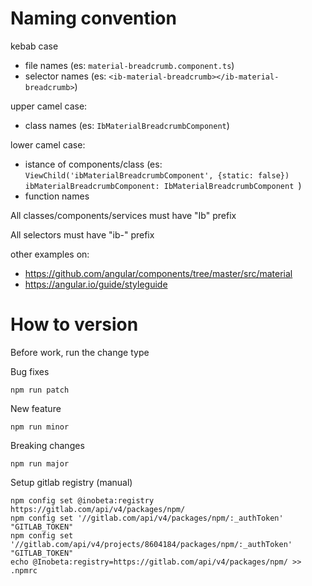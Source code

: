 # Naming convention

kebab case 
- file names (es: `material-breadcrumb.component.ts`)
- selector names (es: `<ib-material-breadcrumb></ib-material-breadcrumb>`)

upper camel case:
- class names (es: `IbMaterialBreadcrumbComponent`)

lower camel case:
- istance of components/class (es: `ViewChild('ibMaterialBreadcrumbComponent', {static: false}) ibMaterialBreadcrumbComponent: IbMaterialBreadcrumbComponent `)
- function names

All classes/components/services must have "Ib" prefix

All selectors must have "ib-" prefix

other examples on: 
- https://github.com/angular/components/tree/master/src/material
- https://angular.io/guide/styleguide



# How to version

Before work, run the change type

Bug fixes
```
npm run patch
```

New feature
```
npm run minor
```

Breaking changes
```
npm run major
```

Setup gitlab registry  (manual)
```
npm config set @inobeta:registry https://gitlab.com/api/v4/packages/npm/
npm config set '//gitlab.com/api/v4/packages/npm/:_authToken' "GITLAB_TOKEN"
npm config set '//gitlab.com/api/v4/projects/8604184/packages/npm/:_authToken' "GITLAB_TOKEN"
echo @Inobeta:registry=https://gitlab.com/api/v4/packages/npm/ >> .npmrc
```
